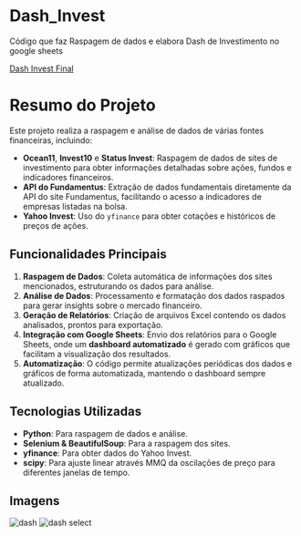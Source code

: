 # Dash_Invest
Código que faz Raspagem de dados e elabora Dash de Investimento no google sheets

<a href = 'https://docs.google.com/spreadsheets/d/1IQ1x7cYGtm9gxZbsfdT3CjX465h1mHFIVi6AAOYBF_k/edit?usp=sharing'>Dash Invest Final</a>

# Resumo do Projeto

Este projeto realiza a raspagem e análise de dados de várias fontes financeiras, incluindo:

- **Ocean11**, **Invest10** e **Status Invest**: Raspagem de dados de sites de investimento para obter informações detalhadas sobre ações, fundos e indicadores financeiros.
- **API do Fundamentus**: Extração de dados fundamentais diretamente da API do site Fundamentus, facilitando o acesso a indicadores de empresas listadas na bolsa.
- **Yahoo Invest**: Uso do `yfinance` para obter cotações e históricos de preços de ações.

## Funcionalidades Principais

1. **Raspagem de Dados**: Coleta automática de informações dos sites mencionados, estruturando os dados para análise.
2. **Análise de Dados**: Processamento e formatação dos dados raspados para gerar insights sobre o mercado financeiro.
3. **Geração de Relatórios**: Criação de arquivos Excel contendo os dados analisados, prontos para exportação.
4. **Integração com Google Sheets**: Envio dos relatórios para o Google Sheets, onde um **dashboard automatizado** é gerado com gráficos que facilitam a visualização dos resultados.
5. **Automatização**: O código permite atualizações periódicas dos dados e gráficos de forma automatizada, mantendo o dashboard sempre atualizado.

## Tecnologias Utilizadas

- **Python**: Para raspagem de dados e análise.
- **Selenium & BeautifulSoup**: Para a raspagem dos sites.
- **yfinance**: Para obter dados do Yahoo Invest.
- **scipy**: Para ajuste linear através MMQ da oscilações de preço para diferentes janelas de tempo.

## Imagens
![dash](https://github.com/user-attachments/assets/481918a5-4343-4f81-b10f-2b70cb4172a5)
![dash select](https://github.com/user-attachments/assets/59082ca2-e430-4f04-a1a6-0ac6f2626149)

